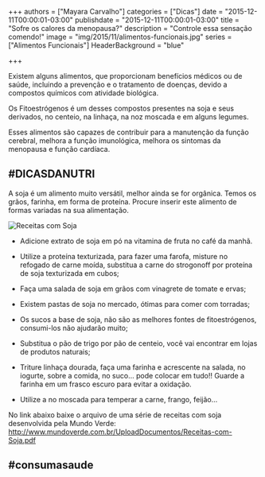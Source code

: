 +++
authors = ["Mayara Carvalho"]
categories = ["Dicas"]
date = "2015-12-11T00:00:01-03:00"
publishdate = "2015-12-11T00:00:01-03:00"
title = "Sofre os calores da menopausa?"
description = "Controle essa sensação comendo!"
image = "img/2015/11/alimentos-funcionais.jpg"
series = ["Alimentos Funcionais"]
  HeaderBackground = "blue"

+++

Existem alguns alimentos, que proporcionam benefícios médicos ou de saúde, incluindo a prevenção e o tratamento de doenças, devido a compostos químicos com atividade biológica.

Os Fitoestrógenos é um desses compostos presentes na soja e seus derivados, no centeio, na linhaça, na noz moscada e em alguns legumes.

Esses alimentos são capazes de contribuir para a manutenção da função cerebral, melhora a função imunológica, melhora os sintomas da menopausa e função cardíaca.


## #DICASDANUTRI

A soja é um alimento muito versátil, melhor ainda se for orgânica. Temos os grãos, farinha, em forma de proteína. Procure inserir este alimento de formas variadas na sua alimentação.

![Receitas com Soja](https://s3-sa-east-1.amazonaws.com/blog.autoconexao.org.br/img/2015/12/receitas_soja.png)

- Adicione extrato de soja em pó na vitamina de fruta no café da manhã.

- Utilize a proteína texturizada, para fazer uma farofa, misture no refogado de carne moída, substitua a carne do strogonoff por proteína de soja texturizada em cubos;

- Faça uma salada de soja em grãos com vinagrete de tomate e ervas;

- Existem pastas de soja no mercado, ótimas para comer com torradas;

- Os sucos a base de soja, não são as melhores fontes de fitoestrógenos, consumi-los não ajudarão muito;

- Substitua o pão de trigo por pão de centeio, você vai encontrar em lojas de produtos naturais;

- Triture linhaça dourada, faça uma farinha e acrescente na salada, no iogurte, sobre a comida, no suco... pode colocar em tudo!! Guarde a farinha em um frasco escuro para evitar a oxidação.

- Utilize a no moscada para temperar a carne, frango, feijão...

No link abaixo baixe o arquivo de uma série de receitas com soja desenvolvida pela Mundo Verde: http://www.mundoverde.com.br/UploadDocumentos/Receitas-com-Soja.pdf



## #consumasaude
